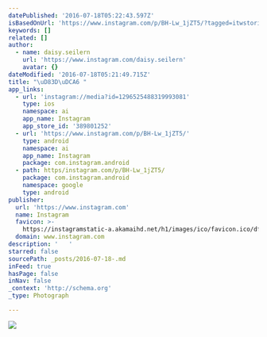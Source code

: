 ```yaml
---
datePublished: '2016-07-18T05:22:43.597Z'
isBasedOnUrl: 'https://www.instagram.com/p/BH-Lw_1jZT5/?tagged=itwstories'
keywords: []
related: []
author:
  - name: daisy.seilern
    url: 'https://www.instagram.com/daisy.seilern'
    avatar: {}
dateModified: '2016-07-18T05:21:49.715Z'
title: "\uD83D\uDCA6 "
app_links:
  - url: 'instagram://media?id=1296525488319993081'
    type: ios
    namespace: ai
    app_name: Instagram
    app_store_id: '389801252'
  - url: 'https://www.instagram.com/p/BH-Lw_1jZT5/'
    type: android
    namespace: ai
    app_name: Instagram
    package: com.instagram.android
  - path: https/instagram.com/p/BH-Lw_1jZT5/
    package: com.instagram.android
    namespace: google
    type: android
publisher:
  url: 'https://www.instagram.com'
  name: Instagram
  favicon: >-
    https://instagramstatic-a.akamaihd.net/h1/images/ico/favicon.ico/dfa85bb1fd63.ico
  domain: www.instagram.com
description: '   '
starred: false
sourcePath: _posts/2016-07-18-.md
inFeed: true
hasPage: false
inNav: false
_context: 'http://schema.org'
_type: Photograph

---
```

![   ](https://imgflo.herokuapp.com/graph/vahj1ThiexotieMo/c4e9d6ea20c6f848f57a6e1e18ddaf89/croprotate.jpg?cropheight=448&cropwidth=640&degrees=0&input=https%3A%2F%2Fscontent.cdninstagram.com%2Ft51.2885-15%2Fs640x640%2Fsh0.08%2Fe35%2F13714222_535539146650045_706547040_n.jpg%3Fig_cache_key%3DMTI5NjUyNTQ4ODMxOTk5MzA4MQ%253D%253D.2&x=0&y=96)